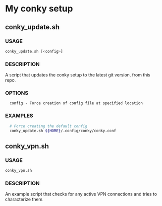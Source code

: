 My conky setup
==============

## conky_update.sh

### USAGE 

```bash
conky_update.sh [<config>]
```

### DESCRIPTION
A script that updates the conky setup to the latest git version, from this repo.

### OPTIONS

```
  config - Force creation of config file at specified location
```

### EXAMPLES

```bash
  # Force creating the default config
  conky_update.sh ${HOME}/.config/conky/conky.conf
```

## conky_vpn.sh

### USAGE

```bash
conky_vpn.sh
```

### DESCRIPTION
An example script that checks for any active VPN connections and tries to characterize them.
